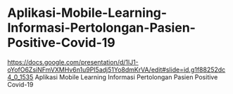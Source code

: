 # Aplikasi-Mobile-Learning-Informasi-Pertolongan-Pasien-Positive-Covid-19
https://docs.google.com/presentation/d/1lJ1-oYofO6ZsiNFmVXMHv6n1u9PI5adj51Yo8dmKrVA/edit#slide=id.g1f88252dc4_0_1535
Aplikasi Mobile Learning Informasi Pertolongan Pasien Positive Covid-19

